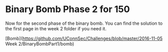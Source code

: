 # Binary Bomb Phase 2 for 150

Now for the second phase of the binary bomb. You can find the solution to the
first page in the week 2 folder if you need it.

[Bomb](https://github.com/UConnSec/Challenges/blob/master/2016-11-05 Week 2/BinaryBombPart1/bomb)
